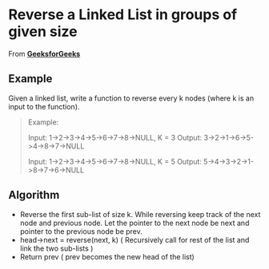 # Reverse a Linked List in groups of given size 

From **[GeeksforGeeks](https://www.geeksforgeeks.org/reverse-a-list-in-groups-of-given-size/amp/)**

## Example

Given a linked list, write a function to reverse every k nodes (where k is an input to the function).

> Example:
>
> Input: 1->2->3->4->5->6->7->8->NULL, K = 3
> Output: 3->2->1->6->5->4->8->7->NULL
>
> Input: 1->2->3->4->5->6->7->8->NULL, K = 5
> Output: 5->4->3->2->1->8->7->6->NULL

## Algorithm

* Reverse the first sub-list of size k. While reversing keep track of the next node and previous node. Let the pointer to the next node be next and pointer to the previous node be prev.
* head->next = reverse(next, k) ( Recursively call for rest of the list and link the two sub-lists )
* Return prev ( prev becomes the new head of the list)
